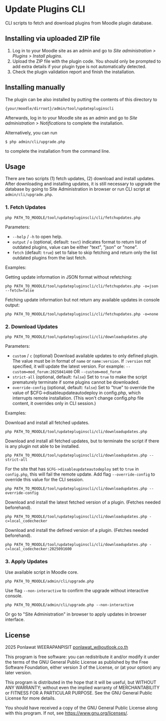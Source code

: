 # Update Plugins CLI #

CLI scripts to fetch and download plugins from Moodle plugin database.

## Installing via uploaded ZIP file ##

1. Log in to your Moodle site as an admin and go to _Site administration >
   Plugins > Install plugins_.
2. Upload the ZIP file with the plugin code. You should only be prompted to add
   extra details if your plugin type is not automatically detected.
3. Check the plugin validation report and finish the installation.

## Installing manually ##

The plugin can be also installed by putting the contents of this directory to

    {your/moodle/dirroot}/admin/tool/updatepluginscli

Afterwards, log in to your Moodle site as an admin and go to _Site administration >
Notifications_ to complete the installation.

Alternatively, you can run

    $ php admin/cli/upgrade.php

to complete the installation from the command line.

## Usage ##

There are two scripts (1) fetch updates, (2) download and install updates. After downloading and installing updates, it is still necessary to upgrade the database by going to Site Administration in browser or run CLI script at `admin/cli/upgrade.php`.

### 1. Fetch Updates ###

```
php PATH_TO_MOODLE/tool/updatepluginscli/cli/fetchupdates.php
```

Parameters:

- `--help` / `-h` to open help.
- `output` / `o` (optional, default: `text`) indicates format to return list of outdated plugins, value can be either "text", "json" or "none".
- `fetch` (default: `true`) set to false to skip fetching and return only the list outdated plugins from the last fetch.

Examples:

Getting update information in JSON format without refetching:
```
php PATH_TO_MOODLE/tool/updatepluginscli/cli/fetchupdates.php -o=json --fetch=false
```

Fetching update information but not return any available updates in console output:
```
php PATH_TO_MOODLE/tool/updatepluginscli/cli/fetchupdates.php -o=none
```

### 2. Download Updates ###

```
php PATH_TO_MOODLE/tool/updatepluginscli/cli/downloadupdates.php
```

Parameters:

- `custom` / `c` (optional) Download available updates to only defined plugin. The value must be in format of `name` or `name:version`. If `:version` not specified, it will update the latest version. For example: `--custom=mod_forum:2025041400` OR `--custom=mod_forum`
- `strict-all` (optional, default: `false`) Set to `true` to make the script prematurely terminate if some plugins cannot be downloaded.
- `override-config` (optional, default: `false`) Set to "true" to override the value of \$CFG->disableupdateautodeploy in config.php, which interrupts remote installation. (This won't change config.php file content, it overrides only in CLI session.)

Examples:

Download and install all fetched updates.
```
php PATH_TO_MOODLE/tool/updatepluginscli/cli/downloadupdates.php
```

Download and install all fetched updates, but to terminate the script if there is any plugin not able to be installed.
```
php PATH_TO_MOODLE/tool/updatepluginscli/cli/downloadupdates.php --strict-all
```

For the site that has `$CFG->disableupdateautodeploy` set to `true` in `config.php`, this will fail the remote update. Add flag `--override-config` to override this value for the CLI session.
```
php PATH_TO_MOODLE/tool/updatepluginscli/cli/downloadupdates.php --override-config
```

Download and install the latest fetched version of a plugin. (Fetches needed beforehand).
```
php PATH_TO_MOODLE/tool/updatepluginscli/cli/downloadupdates.php -c=local_codechecker
```

Download and install the defined version of a plugin. (Fetches needed beforehand).
```
php PATH_TO_MOODLE/tool/updatepluginscli/cli/downloadupdates.php -c=local_codechecker:2025091600
```

### 3. Apply Updates ###

Use available script in Moodle core.
```
php PATH_TO_MOODLE/admin/cli/upgrade.php
```

Use flag `--non-interactive` to confirm the upgrade without interactive console.
```
php PATH_TO_MOODLE/admin/cli/upgrade.php --non-interactive
```

Or go to "Site Administration" in browser to apply updates in browser interface.

## License ##

2025 Ponlawat WEERAPANPISIT <ponlawat_w@outlook.co.th>

This program is free software: you can redistribute it and/or modify it under
the terms of the GNU General Public License as published by the Free Software
Foundation, either version 3 of the License, or (at your option) any later
version.

This program is distributed in the hope that it will be useful, but WITHOUT ANY
WARRANTY; without even the implied warranty of MERCHANTABILITY or FITNESS FOR A
PARTICULAR PURPOSE.  See the GNU General Public License for more details.

You should have received a copy of the GNU General Public License along with
this program.  If not, see <https://www.gnu.org/licenses/>.
